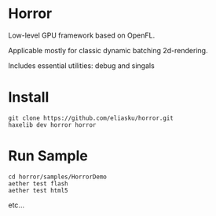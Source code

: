 Horror
======

Low-level GPU framework based on OpenFL.

Applicable mostly for classic dynamic batching 2d-rendering.

Includes essential utilities: debug and singals

Install
=======

```
git clone https://github.com/eliasku/horror.git
haxelib dev horror horror
```

Run Sample
==========

```
cd horror/samples/HorrorDemo
aether test flash
aether test html5
```

etc...
